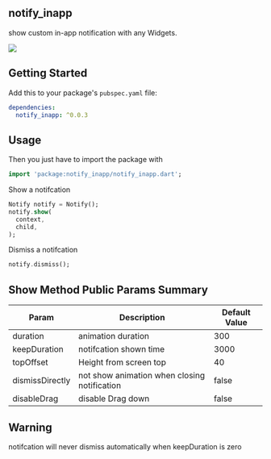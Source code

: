 ## notify_inapp

show custom in-app notification with any Widgets.

![](https://raw.githubusercontent.com/jiang111/notify_inapp/main/art/art.gif)

## Getting Started

Add this to your package's `pubspec.yaml` file:

```yaml
dependencies:
  notify_inapp: ^0.0.3
```


## Usage

Then you just have to import the package with

```dart
import 'package:notify_inapp/notify_inapp.dart';
```


Show a notifcation

```dart
Notify notify = Notify();
notify.show(
  context,
  child,
);

```

Dismiss a notifcation 

```dart
notify.dismiss();
```


## Show Method Public Params Summary

| Param | Description | Default Value    
| ---- | ---- | ----
|duration | animation duration | 300
|keepDuration| notifcation shown time | 3000
|topOffset| Height from screen top | 40
|dismissDirectly| not show animation when closing notification | false
| disableDrag | disable Drag down | false
       
## Warning

notifcation will never dismiss automatically when keepDuration is zero